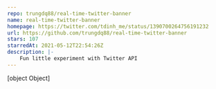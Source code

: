 ```yaml
---
repo: trungdq88/real-time-twitter-banner
name: real-time-twitter-banner
homepage: https://twitter.com/tdinh_me/status/1390700264756191232
url: https://github.com/trungdq88/real-time-twitter-banner
stars: 107
starredAt: 2021-05-12T22:54:26Z
description: |-
    Fun little experiment with Twitter API
---
```


[object Object]

